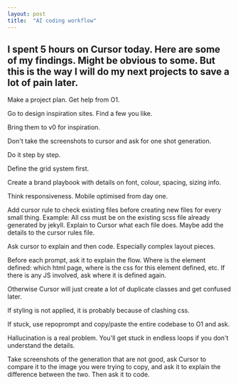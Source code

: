 ```yaml
---
layout: post
title:  "AI coding workflow"
---
```


I spent 5 hours on Cursor today. Here are some of my findings. Might be obvious to some. But this is the way I will do my next projects to save a lot of pain later.
-----

Make a project plan. Get help from O1.

Go to design inspiration sites. Find a few you like.

Bring them to v0 for inspiration.

Don't take the screenshots to cursor and ask for one shot generation.

Do it step by step.

Define the grid system first.

Create a brand playbook with details on font, colour, spacing, sizing info.

Think responsiveness. Mobile optimised from day one.

Add cursor rule to check existing files before creating new files for every small thing. Example: All css must be on the existing scss file already generated by jekyll. Explain to Cursor what each file does. Maybe add the details to the cursor rules file.

Ask cursor to explain and then code. Especially complex layout pieces.

Before each prompt, ask it to explain the flow. Where is the element defined: which html page, where is the css for this element defined, etc. If there is any JS involved, ask where it is defined again.

Otherwise Cursor will just create a lot of duplicate classes and get confused later.

If styling is not applied, it is probably because of clashing css.

If stuck, use repoprompt and copy/paste the entire codebase to O1 and ask.

Hallucination is a real problem. You'll get stuck in endless loops if you don't understand the details.

Take screenshots of the generation that are not good, ask  Cursor to compare it to the image you were trying to copy, and ask it to explain the difference between the two. Then ask it to code.
